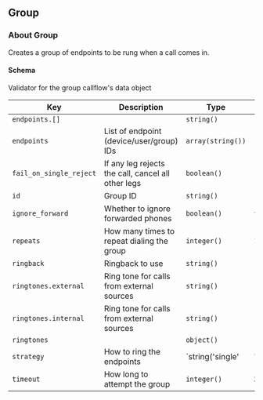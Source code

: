 ## Group

### About Group

Creates a group of endpoints to be rung when a call comes in.

#### Schema

Validator for the group callflow's data object



Key | Description | Type | Default | Required | Support
--- | ----------- | ---- | ------- | -------- | --------
`endpoints.[]` |   | `string()` |   | `false` | `Supported`
`endpoints` | List of endpoint (device/user/group) IDs | `array(string())` | `[]` | `false` | `supported`
`fail_on_single_reject` | If any leg rejects the call, cancel all other legs | `boolean()` |   | `false` | `alpha`
`id` | Group ID | `string()` |   | `false` | `Supported`
`ignore_forward` | Whether to ignore forwarded phones | `boolean()` | `true` | `false` | `alpha`
`repeats` | How many times to repeat dialing the group | `integer()` | `1` | `false` | `supported`
`ringback` | Ringback to use | `string()` |   | `false` | `Supported`
`ringtones.external` | Ring tone for calls from external sources | `string()` |   | `false` | `alpha`
`ringtones.internal` | Ring tone for calls from external sources | `string()` |   | `false` | `alpha`
`ringtones` |   | `object()` |   | `false` | `alpha`
`strategy` | How to ring the endpoints | `string('single' | 'simultaneous')` | `simultaneous` | `false` | `supported`
`timeout` | How long to attempt the group | `integer()` | `20` | `false` | `supported`



